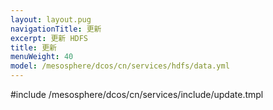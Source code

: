 ```yaml
---
layout: layout.pug
navigationTitle: 更新
excerpt: 更新 HDFS
title: 更新
menuWeight: 40
model: /mesosphere/dcos/cn/services/hdfs/data.yml
---
```


#include /mesosphere/dcos/cn/services/include/update.tmpl
